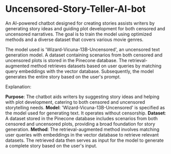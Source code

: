 # Uncensored-Story-Teller-AI-bot
An AI-powered chatbot designed for creating stories assists writers by generating story ideas and guiding plot development for both censored and uncensored narratives. The goal is to train the model using optimized methods and a diverse dataset that covers various movie genres.

The model used is 'Wizard-Vicuna-13B-Uncensored', an uncensored text generation model. A dataset containing scenarios from both censored and uncensored plots is stored in the Pinecone database. The retrieval-augmented method retrieves datasets based on user queries by matching query embeddings with the vector database. Subsequently, the model generates the entire story based on the user's prompt.

Explanation:

**Purpose**: The chatbot aids writers by suggesting story ideas and helping with plot development, catering to both censored and uncensored storytelling needs.
**Model**: 'Wizard-Vicuna-13B-Uncensored' is specified as the model used for generating text. It operates without censorship.
**Dataset**: A dataset stored in the Pinecone database includes scenarios from both censored and uncensored plots, providing a broad foundation for story generation.
**Method**: The retrieval-augmented method involves matching user queries with embeddings in the vector database to retrieve relevant datasets. The retrieved data then serves as input for the model to generate a complete story based on the user's input.
